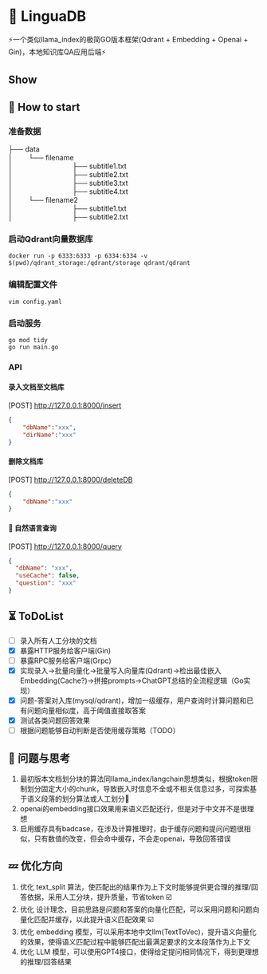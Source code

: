 # 🧠 LinguaDB
⚡一个类似llama_index的极简GO版本框架(Qdrant + Embedding + Openai + Gin)，本地知识库QA应用后端⚡

## Show

## 👋 How to start

### 准备数据
├── data  
│ &emsp;&emsp;└── filename  
│ &emsp;&emsp;&emsp;&emsp;&emsp;&emsp;&emsp;&emsp;   ├── subtitle1.txt  
│ &emsp;&emsp;&emsp;&emsp;&emsp;&emsp;&emsp;&emsp;   ├── subtitle2.txt  
│ &emsp;&emsp;&emsp;&emsp;&emsp;&emsp;&emsp;&emsp;   ├── subtitle3.txt  
│ &emsp;&emsp;&emsp;&emsp;&emsp;&emsp;&emsp;&emsp;   ├── subtitle4.txt  
│ &emsp;&emsp;└── filename2  
│ &emsp;&emsp;&emsp;&emsp;&emsp;&emsp;&emsp;&emsp;   ├── subtitle1.txt  
│ &emsp;&emsp;&emsp;&emsp;&emsp;&emsp;&emsp;&emsp;   ├── subtitle2.txt

### 启动Qdrant向量数据库
`docker run -p 6333:6333 -p 6334:6334
-v $(pwd)/qdrant_storage:/qdrant/storage
qdrant/qdrant`

### 编辑配置文件
`vim config.yaml`

### 启动服务
`go mod tidy`  
`go run main.go`

### API

#### 录入文档至文档库
[POST] http://127.0.0.1:8000/insert

```json
{
    "dbName":"xxx",
    "dirName":"xxx"
}
```

#### 删除文档库
[POST] http://127.0.0.1:8000/deleteDB

```json
{
    "dbName":"xxx"
}
```

#### 🥳 自然语言查询
[POST] http://127.0.0.1:8000/query
```json
{
  "dbName": "xxx",
  "useCache": false,
  "question": "xxx"
}
```

## ⏳ ToDoList
- [ ] 录入所有人工分块的文档
- [x] 暴露HTTP服务给客户端(Gin)
- [ ] 暴露RPC服务给客户端(Grpc)
- [x] 实现录入->批量向量化->批量写入向量库(Qdrant)->检出最佳嵌入Embedding(Cache?)->拼接prompts->ChatGPT总结的全流程逻辑（Go实现）
- [x] 问题-答案对入库(mysql/qdrant)，增加一级缓存，用户查询时计算问题和已有问题向量相似度，高于阈值直接取答案
- [x] 测试各类问题回答效果
- [ ] 根据问题能够自动判断是否使用缓存策略（TODO）

## 🤔 问题与思考
1. 最初版本文档划分块的算法同llama_index/langchain思想类似，根据token限制划分固定大小的chunk，导致嵌入时信息不全或不相关信息过多，可探索基于语义段落的划分算法或人工划分🐶
2. openai的embedding接口效果用来语义匹配还行，但是对于中文并不是很理想
3. 启用缓存具有badcase，在涉及计算推理时，由于缓存问题和提问问题很相似，只有数值的改变，但会命中缓存，不会走openai，导致回答错误

## 💤 优化方向
1. 优化 text_split 算法，使匹配出的结果作为上下文时能够提供更合理的推理/回答依据，采用人工分块，提升质量，节省token ☑️
2. 优化 设计理念，目前思路是问题和答案的向量化匹配，可以采用问题和问题向量化匹配并缓存，以此提升语义匹配效果 ☑️
3. 优化 embedding 模型，可以采用本地中文llm(TextToVec)，提升语义向量化的效果，使得语义匹配过程中能够匹配出最满足要求的文本段落作为上下文
4. 优化 LLM 模型，可以使用GPT4接口，使得给定提问相同情况下，得到更理想的推理/回答结果

